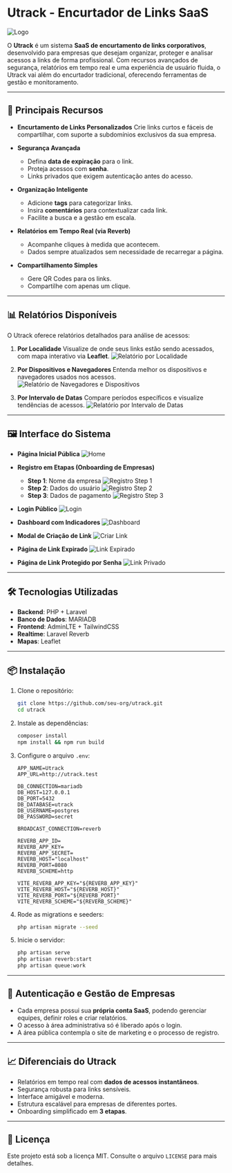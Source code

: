 # Utrack - Encurtador de Links SaaS

![Logo](readme_assets/logo-projeto.png)

O **Utrack** é um sistema **SaaS de encurtamento de links corporativos**, desenvolvido para empresas que desejam organizar, proteger e analisar acessos a links de forma profissional.
Com recursos avançados de segurança, relatórios em tempo real e uma experiência de usuário fluida, o Utrack vai além do encurtador tradicional, oferecendo ferramentas de gestão e monitoramento.

---

## 🚀 Principais Recursos

* **Encurtamento de Links Personalizados**
  Crie links curtos e fáceis de compartilhar, com suporte a subdomínios exclusivos da sua empresa.

* **Segurança Avançada**

  * Defina **data de expiração** para o link.
  * Proteja acessos com **senha**.
  * Links privados que exigem autenticação antes do acesso.

* **Organização Inteligente**

  * Adicione **tags** para categorizar links.
  * Insira **comentários** para contextualizar cada link.
  * Facilite a busca e a gestão em escala.

* **Relatórios em Tempo Real (via Reverb)**

  * Acompanhe cliques à medida que acontecem.
  * Dados sempre atualizados sem necessidade de recarregar a página.

* **Compartilhamento Simples**

  * Gere QR Codes para os links.
  * Compartilhe com apenas um clique.

---

## 📊 Relatórios Disponíveis

O Utrack oferece relatórios detalhados para análise de acessos:

1. **Por Localidade**
   Visualize de onde seus links estão sendo acessados, com mapa interativo via **Leaflet**.
   ![Relatório por Localidade](readme_assets/report-by-locations.png)

2. **Por Dispositivos e Navegadores**
   Entenda melhor os dispositivos e navegadores usados nos acessos.
   ![Relatório de Navegadores e Dispositivos](readme_assets/report-by-browsers-devices.png)

3. **Por Intervalo de Datas**
   Compare períodos específicos e visualize tendências de acessos.
   ![Relatório por Intervalo de Datas](readme_assets/report-by-range.png)

---

## 🖼️ Interface do Sistema

* **Página Inicial Pública**
  ![Home](readme_assets/home_page.png)

* **Registro em Etapas (Onboarding de Empresas)**

  * **Step 1**: Nome da empresa
    ![Registro Step 1](readme_assets/register-step-1.png)
  * **Step 2**: Dados do usuário
    ![Registro Step 2](readme_assets/register-step-2.png)
  * **Step 3**: Dados de pagamento
    ![Registro Step 3](readme_assets/register-step-3.png)

* **Login Público**
  ![Login](readme_assets/login.png)

* **Dashboard com Indicadores**
  ![Dashboard](readme_assets/dashboard.png)

* **Modal de Criação de Link**
  ![Criar Link](readme_assets/create-link.png)

* **Página de Link Expirado**
  ![Link Expirado](readme_assets/link_expired.png)

* **Página de Link Protegido por Senha**
  ![Link Privado](readme_assets/link_private.png)

---

## 🛠️ Tecnologias Utilizadas

* **Backend**: PHP + Laravel
* **Banco de Dados**: MARIADB
* **Frontend**: AdminLTE + TailwindCSS
* **Realtime**: Laravel Reverb
* **Mapas**: Leaflet

---

## 📦 Instalação

1. Clone o repositório:

   ```bash
   git clone https://github.com/seu-org/utrack.git
   cd utrack
   ```

2. Instale as dependências:

   ```bash
   composer install
   npm install && npm run build
   ```

3. Configure o arquivo `.env`:

   ```env
   APP_NAME=Utrack
   APP_URL=http://utrack.test

   DB_CONNECTION=mariadb
   DB_HOST=127.0.0.1
   DB_PORT=5432
   DB_DATABASE=utrack
   DB_USERNAME=postgres
   DB_PASSWORD=secret

   BROADCAST_CONNECTION=reverb

   REVERB_APP_ID=
   REVERB_APP_KEY=
   REVERB_APP_SECRET=
   REVERB_HOST="localhost"
   REVERB_PORT=8080
   REVERB_SCHEME=http

   VITE_REVERB_APP_KEY="${REVERB_APP_KEY}"
   VITE_REVERB_HOST="${REVERB_HOST}"
   VITE_REVERB_PORT="${REVERB_PORT}"
   VITE_REVERB_SCHEME="${REVERB_SCHEME}"
   ```

4. Rode as migrations e seeders:

   ```bash
   php artisan migrate --seed
   ```

5. Inicie o servidor:

   ```bash
   php artisan serve
   php artisan reverb:start
   php artisan queue:work
   ```

---

## 🔐 Autenticação e Gestão de Empresas

* Cada empresa possui sua **própria conta SaaS**, podendo gerenciar equipes, definir roles e criar relatórios.
* O acesso à área administrativa só é liberado após o login.
* A área pública contempla o site de marketing e o processo de registro.

---

## 📈 Diferenciais do Utrack

* Relatórios em tempo real com **dados de acessos instantâneos**.
* Segurança robusta para links sensíveis.
* Interface amigável e moderna.
* Estrutura escalável para empresas de diferentes portes.
* Onboarding simplificado em **3 etapas**.

---

## 📄 Licença

Este projeto está sob a licença MIT. Consulte o arquivo `LICENSE` para mais detalhes.
